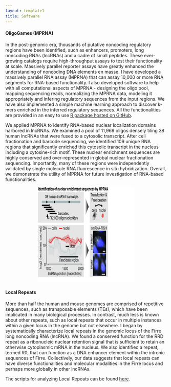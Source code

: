 ```yaml
---
layout: template1
title: Software
---
```


<!-- Global site tag (gtag.js) - Google Analytics -->
<script async src="https://www.googletagmanager.com/gtag/js?id=UA-111431367-3"></script>
<script>
  window.dataLayer = window.dataLayer || [];
  function gtag(){dataLayer.push(arguments);}
  gtag('js', new Date());

  gtag('config', 'UA-111431367-3');
</script>

#### OligoGames (MPRNA)

In the post-genomic era, thousands of putative noncoding regulatory regions have been identified, such as enhancers, promoters, long noncoding RNAs (lncRNAs) and a cadre of small peptides. These ever-growing catalogs require high-throughput assays to test their functionality at scale. Massively parallel reporter assays have greatly enhanced the understanding of noncoding DNA elements en masse. I have developed a massively parallel RNA assay (MPRNA) that can assay 10,000 or more RNA segments for RNA-based functionality. I also developed software to help with all computational aspects of MPRNA - designing the oligo pool, mapping sequencing reads, normalizing the MPRNA data, modeling it appropriately and infering regulatory sequences from the input regions. We have also implemented a simple machine learning approach to discover k-mers enriched in the inferred regulatory sequences. All the functionalities are provided in an easy to use [R package hosted on GitHub](https://github.com/cshukla/oligoGames).

We applied MPRNA to identify RNA-based nuclear localization domains harbored in lncRNAs. We examined a pool of 11,969 oligos densely tiling 38 human lncRNAs that were fused to a cytosolic transcript. After cell fractionation and barcode sequencing, we identified 109 unique RNA regions that significantly enriched this cytosolic transcript in the nucleus including a cytosine-rich motif. These nuclear enrichment sequences are highly conserved and over-represented in global nuclear fractionation sequencing. Importantly, many of these regions were independently validated by single molecule RNA fluorescence in situ hybridization. Overall, we demonstrate the utility of MPRNA for future investigation of RNA-based functionalities. 

<center><img src="https://github.com/cshukla/cshukla.github.io/blob/master/assets/img/oligoGames.synopsis.jpg?raw=true" style="width:300px;height:300px;"></center>

#### Local Repeats

More than half the human and mouse genomes are comprised of repetitive sequences, such as transposable elements (TEs), which have been implicated in many biological processes. In contrast, much less is known about other repeats, such as local repeats that occur in multiple instances within a given locus in the genome but not elsewhere. I began by systematically characterize local repeats in the genomic locus of the Firre long noncoding RNA (lncRNA). We found a conserved function for the RRD repeat as a ribonucleic nuclear retention signal that is sufficient to retain an otherwise cytoplasmic mRNA in the nucleus. We also identified a repeat, termed R0, that can function as a DNA enhancer element within the intronic sequences of Firre. Collectively, our data suggests that local repeats can have diverse functionalities and molecular modalities in the Firre locus and perhaps more globally in other lncRNAs. 

The scripts for analyzing Local Repeats can be found [here](https://github.com/cshukla/Local-Repeats).